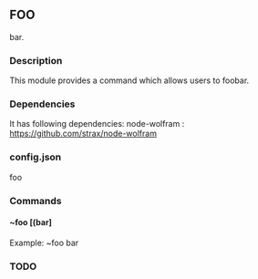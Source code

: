 ## FOO

bar.

### Description

This module provides a command which allows users to foobar.

### Dependencies

It has following dependencies:
node-wolfram : https://github.com/strax/node-wolfram

### config.json

foo

### Commands

#### ~foo [(bar]

Example:
~foo bar

### TODO